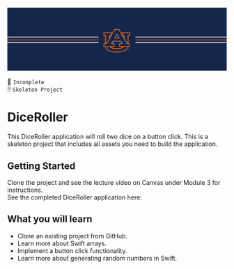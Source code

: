![alt text](https://github.com/ajariwala1/DiceRoller/blob/main/Docs/banner_au.png?raw=true)


:stop_sign: `Incomplete` <br/>
:bangbang: `Skeleton Project`

# DiceRoller

This DiceRoller application will roll two dice on a button click. 
This is a skeleton project that includes all assets you need to build the application.

## Getting Started

Clone the project and see the lecture video on Canvas under Module 3 for instructions. <br/>
See the completed DiceRoller application here: 

## What you will learn

- Clone an existing project from GitHub.
- Learn more about Swift arrays.
- Implement a button click functionality.
- Learn more about generating random numbers in Swift.
